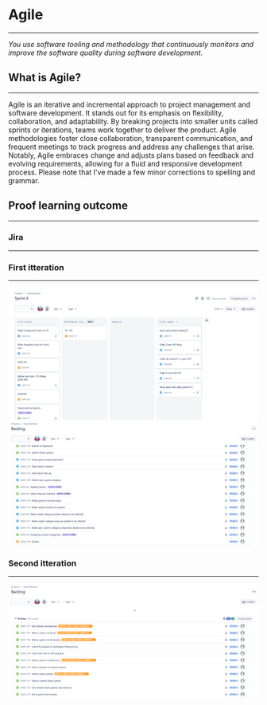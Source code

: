
# Agile
***
*You use software tooling and methodology that continuously monitors and improve the software quality during software development.*

## What is Agile?
***

Agile is an iterative and incremental approach to project management and software development. It stands out for its emphasis on flexibility, collaboration, and adaptability. 
By breaking projects into smaller units called sprints or iterations, teams work together to deliver the product.
Agile methodologies foster close collaboration, transparent communication, and frequent meetings to track progress and address any challenges that arise. Notably, 
Agile embraces change and adjusts plans based on feedback and evolving requirements, allowing for a fluid and responsive development process. 
Please note that I've made a few minor corrections to spelling and grammar.

## Proof learning outcome
***

### Jira
***

### First itteration
***

![JiraBoard](https://github.com/BramVerkuijlen/Portfolio-S3/blob/main/ProofLearningOutcomes/Images/Jira%20Gen1%20Board.png)
![JiraBacklog](https://github.com/BramVerkuijlen/Portfolio-S3/blob/main/ProofLearningOutcomes/Images/Jira%20Gen1%20Backlog.png)



### Second itteration
***

![JiraBacklog](https://github.com/BramVerkuijlen/Portfolio-S3/blob/main/ProofLearningOutcomes/Images/Jira%20Gen2%20Backlog.png)
